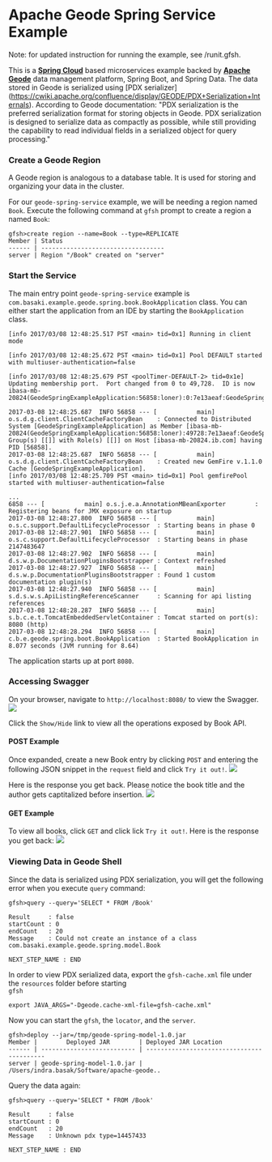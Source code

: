 Apache Geode Spring Service Example
=========================================

Note: for updated instruction for running the example, see /runit.gfsh.

This is a [**Spring Cloud**](http://projects.spring.io/spring-cloud/) based microservices example backed by
[**Apache Geode**](http://geode.apache.org/) data management platform, Spring Boot, and Spring Data. The data stored in
Geode is serialized using [PDX serializer] (https://cwiki.apache.org/confluence/display/GEODE/PDX+Serialization+Internals).
According to Geode documentation:
"PDX serialization is the preferred serialization format for storing objects in Geode. PDX serialization is designed 
to serialize data as compactly as possible, while still providing the capability to read individual fields in a 
serialized object for query processing."

### Create a Geode Region
A Geode region is analogous to a database table. It is used for storing and organizing your data in the cluster.

For our `geode-spring-service` example, we will be needing a region named `Book`. Execute the following command at
`gfsh` prompt to create a region a named `Book`:
```
gfsh>create region --name=Book --type=REPLICATE
Member | Status
------ | ----------------------------------
server | Region "/Book" created on "server"
```

### Start the Service
The main entry point `geode-spring-service` example is `com.basaki.example.geode.spring.book.BookApplication` class.
You can either start the application from an IDE by starting the `BookApplication` class.
```
[info 2017/03/08 12:48:25.517 PST <main> tid=0x1] Running in client mode

[info 2017/03/08 12:48:25.672 PST <main> tid=0x1] Pool DEFAULT started with multiuser-authentication=false

[info 2017/03/08 12:48:25.679 PST <poolTimer-DEFAULT-2> tid=0x1e] Updating membership port.  Port changed from 0 to 49,728.  ID is now ibasa-mb-20824(GeodeSpringExampleApplication:56858:loner):0:7e13aeaf:GeodeSpringExampleApplication

2017-03-08 12:48:25.687  INFO 56858 --- [           main] o.s.d.g.client.ClientCacheFactoryBean    : Connected to Distributed System [GeodeSpringExampleApplication] as Member [ibasa-mb-20824(GeodeSpringExampleApplication:56858:loner):49728:7e13aeaf:GeodeSpringExampleApplication]in Group(s) [[]] with Role(s) [[]] on Host [ibasa-mb-20824.ib.com] having PID [56858].
2017-03-08 12:48:25.687  INFO 56858 --- [           main] o.s.d.g.client.ClientCacheFactoryBean    : Created new GemFire v.1.1.0 Cache [GeodeSpringExampleApplication].
[info 2017/03/08 12:48:25.709 PST <main> tid=0x1] Pool gemfirePool started with multiuser-authentication=false

...
6858 --- [           main] o.s.j.e.a.AnnotationMBeanExporter        : Registering beans for JMX exposure on startup
2017-03-08 12:48:27.800  INFO 56858 --- [           main] o.s.c.support.DefaultLifecycleProcessor  : Starting beans in phase 0
2017-03-08 12:48:27.901  INFO 56858 --- [           main] o.s.c.support.DefaultLifecycleProcessor  : Starting beans in phase 2147483647
2017-03-08 12:48:27.902  INFO 56858 --- [           main] d.s.w.p.DocumentationPluginsBootstrapper : Context refreshed
2017-03-08 12:48:27.927  INFO 56858 --- [           main] d.s.w.p.DocumentationPluginsBootstrapper : Found 1 custom documentation plugin(s)
2017-03-08 12:48:27.940  INFO 56858 --- [           main] s.d.s.w.s.ApiListingReferenceScanner     : Scanning for api listing references
2017-03-08 12:48:28.287  INFO 56858 --- [           main] s.b.c.e.t.TomcatEmbeddedServletContainer : Tomcat started on port(s): 8080 (http)
2017-03-08 12:48:28.294  INFO 56858 --- [           main] c.b.e.geode.spring.boot.BookApplication  : Started BookApplication in 8.077 seconds (JVM running for 8.64)
```
The application starts up at port `8080`.

### Accessing Swagger 
On your browser, navigate to `http://localhost:8080/` to view the Swagger. 
![](./img/book-swagger.png)

Click the `Show/Hide` link to view all the operations exposed by Book API.

#### POST Example
Once expanded, create a new Book entry by clicking `POST` and entering the following JSON snippet in the `request` field and click `Try it out!`. 
![](./img/book-post-req.png)

Here is the response you get back. Please notice the book title and the author gets captitalized before insertion.
![](./img/book-post-rsp.png)

#### GET Example
To view all books, click `GET` and click lick `Try it out!`. Here is the response you get back:
![](./img/book-get-rsp.png)

### Viewing Data in Geode Shell
Since the data is serialized using PDX serialization, you will get the following error when you execute `query`
command:
```
gfsh>query --query='SELECT * FROM /Book'

Result     : false
startCount : 0
endCount   : 20
Message    : Could not create an instance of a class com.basaki.example.geode.spring.model.Book

NEXT_STEP_NAME : END
```
In order to view PDX serialized data, export the `gfsh-cache.xml` file under the `resources` folder before starting  
`gfsh`
```
export JAVA_ARGS="-Dgeode.cache-xml-file=gfsh-cache.xml"
```
Now you can start the `gfsh`, the `locator`, and the `server`. 
```
gfsh>deploy --jar=/tmp/geode-spring-model-1.0.jar
Member |        Deployed JAR        | Deployed JAR Location
------ | -------------------------- | ------------------------------------------
server | geode-spring-model-1.0.jar | /Users/indra.basak/Software/apache-geode..
```

Query the data again:
```
gfsh>query --query='SELECT * FROM /Book'

Result     : false
startCount : 0
endCount   : 20
Message    : Unknown pdx type=14457433

NEXT_STEP_NAME : END
```